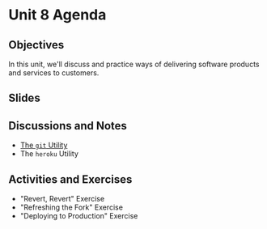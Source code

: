 # Unit 8 Agenda

## Objectives

In this unit, we'll discuss and practice ways of delivering software products and services to customers.

## Slides

## Discussions and Notes

  + [The `git` Utility](/notes/git.md)
  + The `heroku` Utility

## Activities and Exercises

  + "Revert, Revert" Exercise
  + "Refreshing the Fork" Exercise
  + "Deploying to Production" Exercise
